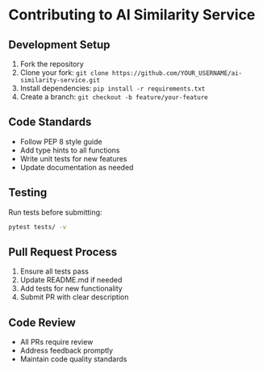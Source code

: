 # Contributing to AI Similarity Service

## Development Setup

1. Fork the repository
2. Clone your fork: `git clone https://github.com/YOUR_USERNAME/ai-similarity-service.git`
3. Install dependencies: `pip install -r requirements.txt`
4. Create a branch: `git checkout -b feature/your-feature`

## Code Standards

- Follow PEP 8 style guide
- Add type hints to all functions
- Write unit tests for new features
- Update documentation as needed

## Testing

Run tests before submitting:
```bash
pytest tests/ -v
```

## Pull Request Process

1. Ensure all tests pass
2. Update README.md if needed
3. Add tests for new functionality
4. Submit PR with clear description

## Code Review

- All PRs require review
- Address feedback promptly
- Maintain code quality standards